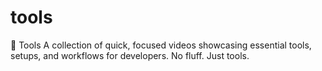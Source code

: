 # tools
🔧 Tools A collection of quick, focused videos showcasing essential tools, setups, and workflows for developers.  No fluff. Just tools.
